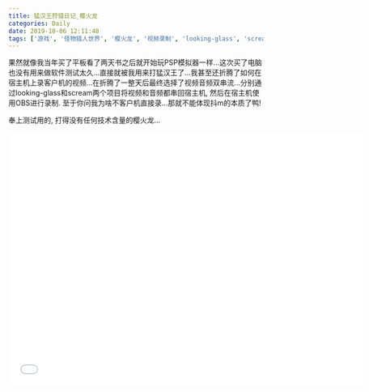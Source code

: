 ```yaml
---
title: 猛汉王狩猎日记_樱火龙
categories: Daily
date: 2019-10-06 12:11:48
tags: ['游戏', '怪物猎人世界', '樱火龙', '视频录制', 'looking-glass', 'scream', 'OBS']
---
```


果然就像我当年买了平板看了两天书之后就开始玩PSP模拟器一样...这次买了电脑也没有用来做软件测试太久...直接就被我用来打猛汉王了...我甚至还折腾了如何在宿主机上录客户机的视频...在折腾了一整天后最终选择了视频音频双串流...分别通过looking-glass和scream两个项目将视频和音频都串回宿主机, 然后在宿主机使用OBS进行录制. 至于你问我为啥不客户机直接录...那就不能体现抖m的本质了鸭!

奉上测试用的, 打得没有任何技术含量的樱火龙...

<iframe src="//player.bilibili.com/player.html?aid=70256357&cid=118237953&page=1" width="700" height="500" scrolling="no" border="0" frameborder="no" framespacing="0" allowfullscreen="true"> </iframe>

<!-- 摘要部分 -->
<!-- more -->
